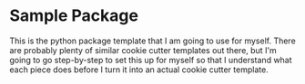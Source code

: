 # Sample Package

This is the python package template that I am going to use for myself.
There are probably plenty of similar cookie cutter templates out there,
but I'm going to go step-by-step to set this up for myself so that I
understand what each piece does before I turn it into an actual cookie cutter
template.
